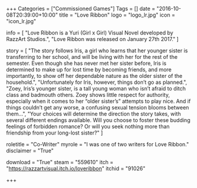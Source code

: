+++
Categories = ["Commissioned Games"]
Tags = []
date = "2016-10-08T20:39:00+10:00"
title = "Love Ribbon"
logo = "logo_lr.jpg"
icon = "icon_lr.jpg"

info = [
	"Love Ribbon is a Yuri (Girl x Girl) Visual Novel developed by RazzArt Studios.",
	"Love Ribbon was released on January 27th 2017."
]

story = [
	"The story follows Iris, a girl who learns that her younger sister is transferring to her school, and will be living with her for the rest of the semester. Even though she has never met her sister before, Iris is determined to make up for lost time by becoming friends, and more importantly, to show off her dependable nature as the older sister of the household.",
	"Unfortunately for Iris, however, things don’t go as planned.",
	"Zoey, Iris’s younger sister, is a tall young woman who isn’t afraid to ditch class and badmouth others. Zoey shows little respect for authority, especially when it comes to her “older sister’s” attempts to play nice. And if things couldn’t get any worse, a confusing sexual tension blooms between them…",
	"Your choices will determine the direction the story takes, with several different endings available. Will you choose to foster these budding feelings of forbidden romance? Or will you seek nothing more than friendship from your long-lost sister?"
]

roletitle = "Co-Writer"
myrole = "I was one of two writers for Love Ribbon."
disclaimer = "True"

download = "True"
steam = "559610"
itch = "https://razzartvisual.itch.io/loveribbon"
itchid = "91026"

+++
